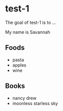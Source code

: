 # test-1

The goal of test-1 is to ...

My name is Savannah 

## Foods

- pasta
- apples
- wine 


## Books 

- nancy drew
- moonless starless sky